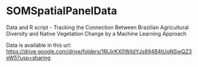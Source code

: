 # SOMSpatialPanelData
Data and R script - Tracking the Connection Between Brazilian Agricultural Diversity and Native Vegetation Change by a Machine Learning Approach

Data is available in this url: https://drive.google.com/drive/folders/1RlJjrKX0WiIdYJs894B4tUqNSwQZ3eW5?usp=sharing
